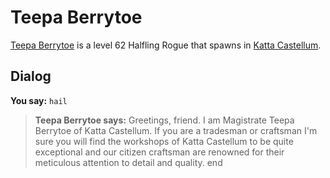 # Teepa Berrytoe



[Teepa Berrytoe](/npc/160116) is a level 62 Halfling Rogue that spawns in [Katta Castellum](/zone/160).



## Dialog

**You say:** `hail`



>**Teepa Berrytoe says:** Greetings, friend. I am Magistrate Teepa Berrytoe of Katta Castellum. If you are a tradesman or craftsman I'm sure you will find the workshops of Katta Castellum to be quite exceptional and our citizen craftsman are renowned for their meticulous attention to detail and quality.
end
